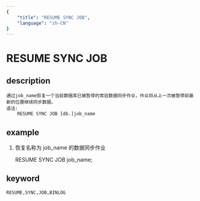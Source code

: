 ```yaml
---
{
    "title": "RESUME SYNC JOB",
    "language": "zh-CN"
}
---
```


<!-- 
Licensed to the Apache Software Foundation (ASF) under one
or more contributor license agreements.  See the NOTICE file
distributed with this work for additional information
regarding copyright ownership.  The ASF licenses this file
to you under the Apache License, Version 2.0 (the
"License"); you may not use this file except in compliance
with the License.  You may obtain a copy of the License at

  http://www.apache.org/licenses/LICENSE-2.0

Unless required by applicable law or agreed to in writing,
software distributed under the License is distributed on an
"AS IS" BASIS, WITHOUT WARRANTIES OR CONDITIONS OF ANY
KIND, either express or implied.  See the License for the
specific language governing permissions and limitations
under the License.
-->

# RESUME SYNC JOB

## description

	通过job_name恢复一个当前数据库已被暂停的常驻数据同步作业，作业将从上一次被暂停前最新的位置继续同步数据。
	语法:
		RESUME SYNC JOB [db.]job_name
		
## example
1. 恢复名称为 job_name 的数据同步作业

	RESUME SYNC JOB job_name;
	
## keyword
	RESUME,SYNC,JOB,BINLOG